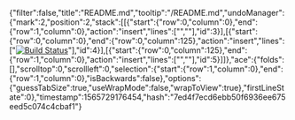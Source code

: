 {"filter":false,"title":"README.md","tooltip":"/README.md","undoManager":{"mark":2,"position":2,"stack":[[{"start":{"row":0,"column":0},"end":{"row":1,"column":0},"action":"insert","lines":["",""],"id":3}],[{"start":{"row":0,"column":0},"end":{"row":0,"column":125},"action":"insert","lines":["[![Build Status](https://travis-ci.org/nicktruel/NickAuction.svg?branch=master)](https://travis-ci.org/nicktruel/NickAuction)"],"id":4}],[{"start":{"row":0,"column":125},"end":{"row":1,"column":0},"action":"insert","lines":["",""],"id":5}]]},"ace":{"folds":[],"scrolltop":0,"scrollleft":0,"selection":{"start":{"row":1,"column":0},"end":{"row":1,"column":0},"isBackwards":false},"options":{"guessTabSize":true,"useWrapMode":false,"wrapToView":true},"firstLineState":0},"timestamp":1565729176454,"hash":"7ed4f7ecd6ebb50f6936ee675eed5c074c4cbaf1"}